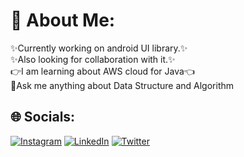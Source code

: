 # 💫 About Me:
✨Currently working on android UI library.✨<br>✨Also looking for collaboration with it.✨<br>👉I am learning about AWS cloud for Java👈<br>💭Ask me anything about Data Structure and Algorithm


## 🌐 Socials:
[![Instagram](https://img.shields.io/badge/Instagram-%23E4405F.svg?logo=Instagram&logoColor=white)](https://instagram.com/rohitrohit0705) [![LinkedIn](https://img.shields.io/badge/LinkedIn-%230077B5.svg?logo=linkedin&logoColor=white)](https://linkedin.com/in/rohit-gande) [![Twitter](https://img.shields.io/badge/Twitter-%231DA1F2.svg?logo=Twitter&logoColor=white)](https://twitter.com/RohitGande) 
